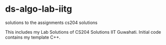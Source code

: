 # ds-algo-lab-iitg
solutions to the assignments
cs204 solutions

This includes my Lab Solutions of CS204 Solutions IIT Guwahati. Initial code contains my template C++.